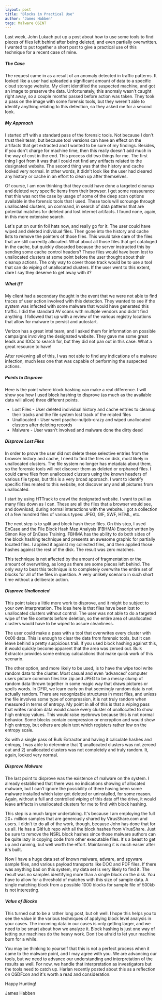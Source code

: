 ```yaml
---
layout: post
title: "Blocks in Practical Use"
author: "James Habben"
tags: Malware OSINT
---
```


Last week, John Lukach put up a post about how to use some tools to find pieces of files left behind after being deleted, and even partially overwritten. I wanted to put together a short post to give a practical use of this technique for a recent case of mine.

##### The Case

The request came in as a result of an anomaly detected in traffic patterns. It looked like a user had uploaded a significant amount of data to a specific cloud storage website. My client identified the suspected machine, and got an image to preserve the data. Unfortunately, this anomaly wasn't caught right away, so a couple months passed before action was taken. They took a pass on the image with some forensic tools, but they weren't able to identify anything relating to this detection, so they asked me for a second look.

##### My Approach

I started off with a standard pass of the forensic tools. Not because I don't trust their team, but because tool versions can have an effect on the artifacts that get extracted and I wanted to be sure of my findings. Besides, if you don't charge for machine time, then this really doesn't add much in the way of cost in the end. This process did two things for me. The first thing I got from it was that I could not find any artifacts related to the designated website. The second thing was that the history and cache looked very normal. In other words, it didn't look like the user had cleared any history or cache in an effort to clean up after themselves.

Of course, I am now thinking that they could have done a targeted cleanup and deleted very specific items from their browser. I get some reassurance that this was not the case by usage of some of the deep scan options available in the forensic tools that I used. These tools will scrounge through unallocated clusters, on command, in search of data patterns that are potential matches for deleted and lost internet artifacts. I found none, again, in this more extensive search.

Let's put on our tin foil hats now, and really go for it. The user could have wiped and deleted individual files. Then gone into the history and cache lists to remove the pointers of those files. This would take care of the files that are still currently allocated. What about all those files that get cataloged in the cache, but quickly discarded because the server instructed this by sending some cache control headers? These files would have been lost to unallocated clusters at some point before the user thought about their cleanup actions. The only way to cover those track would be to use a tool that can do wiping of unallocated clusters. If the user went to this extent, dare I say they deserve to get away with it?

##### What If?

My client had a secondary thought in the event that we were not able to find traces of user action involved with this detection. They wanted to see if the system was infected with some malware that would have generated this traffic. I did the standard AV scans with multiple vendors and didn't find anything. I followed that up with a review of the various registry locations that allow for malware to persist and autostart.

Verizon has a great intel team, and I asked them for information on possible campaigns involving the designated website. They gave me some great leads and IOCs to search for, but they did not pan out in this case. What a great resource to have!

After reviewing all of this, I was not able to find any indications of a malware infection, much less one that was capable of performing the suspected actions.

##### Points to Disprove

Here is the point where block hashing can make a real difference. I will show you how I used block hashing to disprove (as much as the available data will allow) three different points.

- Lost Files - User deleted individual history and cache entries to cleanup their tracks and the file system lost track of the related files
- Unallocated - User went psycho-nutjob-crazy and wiped unallocated clusters after deleting records
- Malware - User wasn't involved and malware done the dirty deed

##### Disprove Lost Files

In order to prove the user did not delete these selective entries from the browser history and cache, I need to find the files on disk, most likely in unallocated clusters. The file system no longer has metadata about them, so the forensic tools will not discover them as deleted or orphaned files. I could carve files from unallocated clusters using the known headers of various file types, but this is a very broad approach. I want to identify specific files related to this website, not discover any and all pictures from unallocated.

I start by using HTTrack to crawl the designated website. I want to pull as many files down as I can. These are all the files that a browser would see, and download, during normal interactions with the website. I got a collection of a few hundred files of various types: JPEG, GIF, SWF, HTML, etc.

The next step is to split and block hash these files. On this step, I used EnCase and the File Block Hash Map Analysis (FBHMA) Enscript written by Simon Key of EnCase Training. FBHMA has the ability to do both sides of the block hashing technique and presents an awesome graphic for partially located files. I applied it against my collected files, and then applied those hashes against the rest of the disk. The result was zero matches.

This technique is not affected by the amount of fragmentation or the amount of overwriting, as long as there are some pieces left behind. The only way to beat this technique is to completely overwrite the entire set of blocks for all of the files in question. A very unlikely scenario in such short time without a deliberate action.

##### Disprove Unallocated

This point takes a little more work to disprove, and it might be subject to your own interpretation. The idea here is that files have been lost to unallocated clusters without control. The user was not able to do a targeted wipe of the file contents before deletion, so the entire area of unallocated clusters would have to be wiped to assure cleanliness.

The user could make a pass with a tool that overwrites every cluster with 0x00 data. This is enough to clear the data from forensic tools, but it can leave behind a pretty suspicious trail. If you used block hashing against this, it would quickly become apparent that the area was zeroed out. Bulk Extractor provides some entropy calculations that make quick work of this scenario.

The other option, and more likely to be used, is to have the wipe tool write random data to the cluster. Most casual and even 'advanced' computer users picture common files like zip and JPEG to be a messy clump of random data thrown together in some magic way that draws pictures or spells words. In DFIR, we learn early on that seemingly random data is not actually random. There are recognizable structures in most files, and unless the file involves some type of compression, it is not truly random when measured in terms of entropy. My point in all of this is that a wiping pass that writes random data would cause every cluster of unallocated to show high entropy values. This would raise eyebrows because this is not normal behavior. Some blocks contain compression or encryption and would show high entropy, but others are plain text which registers rather low on the entropy scale.

So with a single pass of Bulk Extractor and having it calculate hashes and entropy, I was able to determine that 1) unallocated clusters was not zeroed out and 2) unallocated clusters was not completely and truly random. It, again, looked very normal.

##### Disprove Malware

The last point to disprove was the existence of malware on the system. I already established that there was no indications showing of allocated malware, but I can't ignore the possibility of there having been some malware installed which later got deleted or uninstalled, for some reason. Again, without a full and controlled wiping of this data off the drive, it would leave artifacts in unallocated clusters for me to find with block hashing.

This step is a much larger undertaking. It's because I am employing the full 20+ million samples that are generously shared by VirusShare.com and users. I didn't to do all of the work, though, because John has done that for us all. He has a GitHub repo with all the block hashes from VirusShare. Just be sure to remove the NSRL block hashes since those malware authors can be quite lazy in copying code from other executable files. It's a beast to get up and running, but well worth the effort. Maintaining it is much easier after it's built.

Now I have a huge data set of known malware, adware, and spyware sample files, and various payload transports like DOC and PDF files. If there was anything bad on this system, my data set is very likely to find it. The result was no samples identifying more than a single block on the disk. You have to allow for a threshold of matches with this size of sample data. A single matching block from a possible 1000 blocks for sample file of 500kb is not interesting.

##### Value of Blocks

This turned out to be a rather long post, but oh well. I hope this helps you to see the value in the various techniques of applying block level analysis in your cases. The incoming data in our cases is only getting larger, and we need to be smart about how we analyze it. Block hashing is just one way of letting our machines do the heavy work. Don't be afraid to let your machine burn for a while.

You may be thinking to yourself that this is not a perfect process when it came to the malware point, and I may agree with you. We are advancing our tools, but we need to advance our understanding and interpretation of the results as well. For now, we handle that interpretation as investigators but the tools need to catch up. Harlan recently posted about this as a reflection on OSDFcon and it's worth a read and consideration.

Happy Hunting!

James Habben
